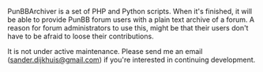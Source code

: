 PunBBArchiver is a set of PHP and Python scripts. When it's finished, it will be able to provide PunBB forum users with a plain text archive of a forum. A reason for forum administrators to use this, might be that their users don't have to be afraid to loose their contributions.

It is not under active maintenance. Please send me an email (sander.dijkhuis@gmail.com) if you're interested in continuing development.